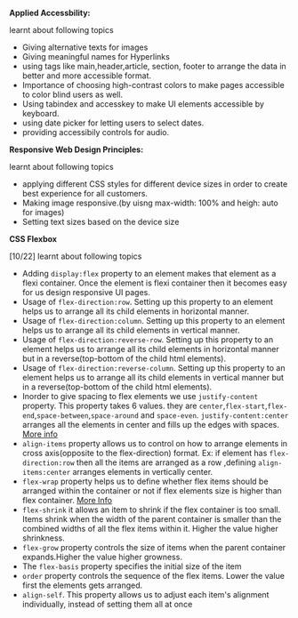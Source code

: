 



**Applied Accessbility:**

learnt about following topics
- Giving alternative texts for images
- Giving meaningful names for Hyperlinks
- using tags like main,header,article, section, footer to arrange the data in better and more accessible format.
- Importance of choosing high-contrast colors to make pages accessible to color blind users as well.
- Using tabindex and accesskey to make UI elements accessible by keyboard.
- using date picker for letting users to select dates.
- providing accessibily controls for audio.






**Responsive Web Design Principles:**

learnt about following topics
- applying different CSS styles for different device sizes in order to create best experience for all customers.
- Making image responsive.(by uisng max-width: 100% and heigh: auto for images)
- Setting text sizes based on the device size

**CSS Flexbox**

[10/22] learnt about following topics
 - Adding `display:flex` property to an element makes that element as a flexi container. Once the element is flexi container then it becomes easy for us design responsive UI pages.
 - Usage of `flex-direction:row`. Setting up this property to an element helps us to arrange all its child elements in horizontal manner. 
 - Usage of `flex-direction:column`. Setting up this property to an element helps us to arrange all its child elements in vertical manner.
 - Usage of `flex-direction:reverse-row`. Setting up this property to an element helps us to arrange all its child elements in horizontal manner but in a reverse(top-bottom of the child html elements). 
 - Usage of `flex-direction:reverse-column`. Setting up this property to an element helps us to arrange all its child elements in vertical manner but in a reverse(top-bottom of the child html elements). 
 - Inorder to give spacing to flex elements we use `justify-content` property. This property takes 6 values. they are `center`,`flex-start`,`flex-end`,`space-between`,`space-around` and `space-even`. `justify-content:center` arranges all the elements in center and fills up the edges with spaces.  [More info](https://www.freecodecamp.org/learn/responsive-web-design/css-flexbox/align-elements-using-the-justify-content-property)
 - `align-items` property allows us to control on how to arrange elements in cross axis(opposite to the flex-direction) format. Ex: if element has `flex-direction:row` then all the items are arranged as a row ,defining `align-items:center` arranges elements in vertically center. 
 - `flex-wrap`  property helps us to define whether flex items should be arranged within the container or not if flex elements size is higher than flex container. [More Info](https://www.freecodecamp.org/learn/responsive-web-design/css-flexbox/use-the-flex-wrap-property-to-wrap-a-row-or-column)
 - `flex-shrink` it allows an item to shrink if the flex container is too small. Items shrink when the width of the parent container is smaller than the combined widths of all the flex items within it. Higher the value higher shrinkness.
 - `flex-grow`  property controls the size of items when the parent container expands.Higher the value higher growness.
 - The `flex-basis` property specifies the initial size of the item
 - `order` property controls the sequence of the flex items. Lower the value first the elements gets arranged.
 - `align-self`. This property allows us to adjust each item's alignment individually, instead of setting them all at once
 
  
